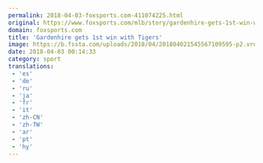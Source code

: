 ```yaml
---
permalink: 2018-04-03-foxsports.com-411074225.html
original: https://www.foxsports.com/mlb/story/gardenhire-gets-1st-win-with-tigers-040218
domain: foxsports.com
title: 'Gardenhire gets 1st win with Tigers'
image: https://b.fssta.com/uploads/2018/04/201804021545567109595-p2.vresize.1200.630.high.5.jpeg
date: 2018-04-03 00:14:33
category: sport
translations: 
 - 'es'
 - 'de'
 - 'ru'
 - 'ja'
 - 'fr'
 - 'it'
 - 'zh-CN'
 - 'zh-TW'
 - 'ar'
 - 'pt'
 - 'hy'
---
```


